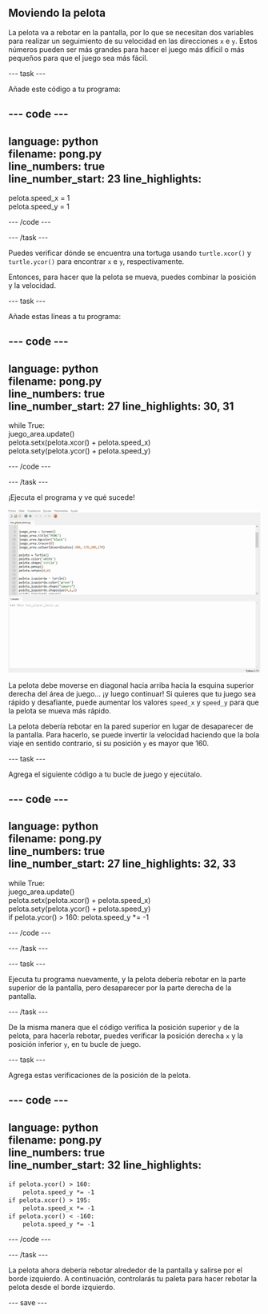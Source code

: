 ## Moviendo la pelota

La pelota va a rebotar en la pantalla, por lo que se necesitan dos variables para realizar un seguimiento de su velocidad en las direcciones `x` e `y`. Estos números pueden ser más grandes para hacer el juego más difícil o más pequeños para que el juego sea más fácil.

--- task ---

Añade este código a tu programa:

--- code ---
---
language: python   
filename: pong.py   
line_numbers: true   
line_number_start: 23
line_highlights:
---

pelota.speed_x = 1   
pelota.speed_y = 1

--- /code ---

--- /task ---

Puedes verificar dónde se encuentra una tortuga usando `turtle.xcor()` y `turtle.ycor()` para encontrar `x` e `y`, respectivamente.

Entonces, para hacer que la pelota se mueva, puedes combinar la posición y la velocidad.

--- task ---

Añade estas líneas a tu programa:

--- code ---
---
language: python   
filename: pong.py   
line_numbers: true   
line_number_start: 27
line_highlights: 30, 31
---

while True:   
    juego_area.update()   
    pelota.setx(pelota.xcor() + pelota.speed_x)   
    pelota.sety(pelota.ycor() + pelota.speed_y)

--- /code ---

--- /task ---

¡Ejecuta el programa y ve qué sucede!

![Pantalla de Pong con la pelota viajando hacia la esquina superior derecha.](images/ball_diagonal.gif)

La pelota debe moverse en diagonal hacia arriba hacia la esquina superior derecha del área de juego... ¡y luego continuar! Si quieres que tu juego sea rápido y desafiante, puede aumentar los valores `speed_x` y `speed_y` para que la pelota se mueva más rápido.

La pelota debería rebotar en la pared superior en lugar de desaparecer de la pantalla. Para hacerlo, se puede invertir la velocidad haciendo que la bola viaje en sentido contrario, si su posición `y` es mayor que 160.

--- task ---

Agrega el siguiente código a tu bucle de juego y ejecútalo.

--- code ---
---
language: python   
filename: pong.py     
line_numbers: true   
line_number_start: 27
line_highlights: 32, 33
---

while True:   
    juego_area.update()   
    pelota.setx(pelota.xcor() + pelota.speed_x)   
    pelota.sety(pelota.ycor() + pelota.speed_y)   
    if pelota.ycor() > 160: 
        pelota.speed_y *= -1

--- /code ---

--- /task ---

--- task ---

Ejecuta tu programa nuevamente, y la pelota debería rebotar en la parte superior de la pantalla, pero desaparecer por la parte derecha de la pantalla.

--- /task ---

De la misma manera que el código verifica la posición superior `y` de la pelota, para hacerla rebotar, puedes verificar la posición derecha `x` y la posición inferior `y`, en tu bucle de juego.

--- task ---

Agrega estas verificaciones de la posición de la pelota.

--- code ---
---
language: python   
filename: pong.py   
line_numbers: true   
line_number_start: 32
line_highlights:
---

    if pelota.ycor() > 160:   
        pelota.speed_y *= -1   
    if pelota.xcor() > 195:   
        pelota.speed_x *= -1   
    if pelota.ycor() < -160:   
        pelota.speed_y *= -1

--- /code ---

--- /task ---

La pelota ahora debería rebotar alrededor de la pantalla y salirse por el borde izquierdo. A continuación, controlarás tu paleta para hacer rebotar la pelota desde el borde izquierdo.

--- save ---
